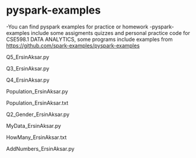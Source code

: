 # pyspark-examples
-You can find pyspark examples for practice or homework
-pyspark-examples include some assigments quizzes and personal practice code for CSE598.1 DATA ANALYTICS, some programs include examples from https://github.com/spark-examples/pyspark-examples

Q5_ErsinAksar.py

Q3_ErsinAksar.py

Q4_ErsinAksar.py

Population_ErsinAksar.py

Population_ErsinAksar.txt

Q2_Gender_ErsinAksar.py

MyData_ErsinAksar.py

HowMany_ErsinAksar.txt

AddNumbers_ErsinAksar.py
